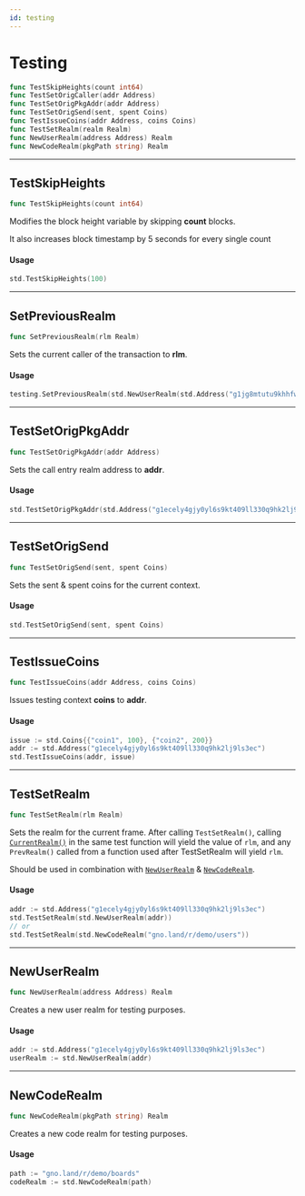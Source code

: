 ```yaml
---
id: testing
---
```


# Testing

```go
func TestSkipHeights(count int64)
func TestSetOrigCaller(addr Address)
func TestSetOrigPkgAddr(addr Address)
func TestSetOrigSend(sent, spent Coins)
func TestIssueCoins(addr Address, coins Coins)
func TestSetRealm(realm Realm)
func NewUserRealm(address Address) Realm
func NewCodeRealm(pkgPath string) Realm
```

---

## TestSkipHeights

```go
func TestSkipHeights(count int64)
```
Modifies the block height variable by skipping **count** blocks.

It also increases block timestamp by 5 seconds for every single count

#### Usage
```go
std.TestSkipHeights(100)
```
---

## SetPreviousRealm

```go
func SetPreviousRealm(rlm Realm)
```
Sets the current caller of the transaction to **rlm**.

#### Usage
```go
testing.SetPreviousRealm(std.NewUserRealm(std.Address("g1jg8mtutu9khhfwc4nxmuhcpftf0pajdhfvsqf5")))
```
---

## TestSetOrigPkgAddr

```go
func TestSetOrigPkgAddr(addr Address)
```
Sets the call entry realm address to **addr**.

#### Usage
```go
std.TestSetOrigPkgAddr(std.Address("g1ecely4gjy0yl6s9kt409ll330q9hk2lj9ls3ec"))
```

---

## TestSetOrigSend

```go
func TestSetOrigSend(sent, spent Coins)
```
Sets the sent & spent coins for the current context.

#### Usage
```go
std.TestSetOrigSend(sent, spent Coins)
```
---

## TestIssueCoins

```go
func TestIssueCoins(addr Address, coins Coins)
```

Issues testing context **coins** to **addr**.

#### Usage

```go
issue := std.Coins{{"coin1", 100}, {"coin2", 200}}
addr := std.Address("g1ecely4gjy0yl6s9kt409ll330q9hk2lj9ls3ec")
std.TestIssueCoins(addr, issue)
```

---

## TestSetRealm

```go
func TestSetRealm(rlm Realm)
```

Sets the realm for the current frame. After calling `TestSetRealm()`, calling 
[`CurrentRealm()`](chain.md#currentrealm) in the same test function will yield the value of `rlm`, and 
any `PrevRealm()` called from a function used after TestSetRealm will yield `rlm`.

Should be used in combination with [`NewUserRealm`](#newuserrealm) &
[`NewCodeRealm`](#newcoderealm).

#### Usage
```go
addr := std.Address("g1ecely4gjy0yl6s9kt409ll330q9hk2lj9ls3ec")
std.TestSetRealm(std.NewUserRealm(addr))
// or 
std.TestSetRealm(std.NewCodeRealm("gno.land/r/demo/users"))
```

---

## NewUserRealm

```go
func NewUserRealm(address Address) Realm
```

Creates a new user realm for testing purposes.

#### Usage
```go
addr := std.Address("g1ecely4gjy0yl6s9kt409ll330q9hk2lj9ls3ec")
userRealm := std.NewUserRealm(addr)
```

---

## NewCodeRealm

```go
func NewCodeRealm(pkgPath string) Realm
```

Creates a new code realm for testing purposes.

#### Usage
```go
path := "gno.land/r/demo/boards"
codeRealm := std.NewCodeRealm(path)
```








